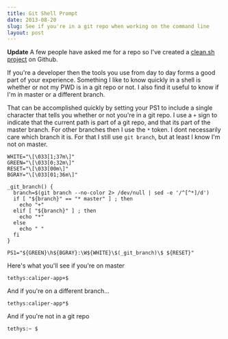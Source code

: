 ```yaml
---
title: Git Shell Prompt
date: 2013-08-20
slug: See if you're in a git repo when working on the command line
layout: post
---
```


__Update__ A few people have asked me for a repo so I've created a [clean.sh
project](https://github.com/trevoro/clean.sh) on Github.

If you're a developer then the tools you use from day to day forms a good part
of your experience. Something I like to know quickly in a shell is whether or
not my PWD is in a git repo or not. I also find it useful to know if I'm in
master or a different branch.

That can be accomplished quickly by setting your PS1 to include a single
character that tells you whether or not you're in a git repo. I use a `+` sign
to indicate that the current path is part of a git repo, and that its part of
the master branch. For other branches then I use the `*` token. I dont
necessarily care which branch it is. For that I still use `git branch`, but at
least I know I'm not on master.

    WHITE="\[\033[1;37m\]"
    GREEN="\[\033[0;32m\]"
    RESET="\[\033[00m\]"
    BGRAY="\[\033[01;36m\]"

    _git_branch() {
      branch=$(git branch --no-color 2> /dev/null | sed -e '/^[^*]/d')
      if [ "${branch}" == "* master" ] ; then
        echo "+"
      elif [ "${branch}" ] ; then
        echo "*"
      else
        echo " "
      fi	
    }

    PS1="${GREEN}\h${BGRAY}:\W${WHITE}\$(_git_branch)\$ ${RESET}"

Here's what you'll see if you're on master


    tethys:caliper-app+$ 

And if you're on a different branch...

    tethys:caliper-app*$ 

And if you're not in a git repo

    tethys:~ $ 

